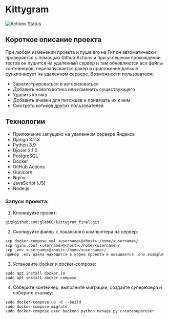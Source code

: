 # Kittygram

![Actions Status](https://github.com/gleb60/kittygram_final/actions/workflows/main.yml/badge.svg)

## Короткое описание проекта

При любом изменении проекта и пуше его на Гит он автоматически проверяется с помощью Github Actions и при
успешном прохождении тестов он пушится на удаленный сервер и там обновляются все файлы контейнеров, перезапускается
докер и приложение дальше функионирует на удаленном сервере.
Возможности пользователя:

- Зарегистрироваться и авторизоваться
- Добавить нового котика или изменить существующего
- Удалить котика
- Добавить ачивки для питомцев и привязать их к ним
- Смотреть котиков других пользователей

## Технологии

- Приложение запущено на удаленном сервере Яндекса
- Django 3.2.3
- Python 3.9
- Djoser 2.1.0
- PostgreSQL
- Docker
- GitHub Actions
- Gunicorn
- Nginx
- JavaScript (JS)
- Node.js

### Запуск проекта:
1. Клонируйте проект:
```commandline
git@github.com:gleb60/kittygram_final.git
```
2. Скопируйте файлы с локального компьютера на сервер:
```
scp docker-compose.yml <username>@<host>:/home/<username>/
scp nginx.conf <username>@<host>:/home/<username>/
scp .env <username>@<host>:/home/<username>/
пример .env файла находится в корне проекта и называется .env.example
```
3. Установите docker и docker-compose:
```
sudo apt install docker.io 
sudo apt install docker-compose
```
4. Соберите контейнер, выполните миграции, создайте суперюзера и соберите статику:
```
sudo docker-compose up -d --build
sudo docker-compose migrate
sudo docker-compose exec backend python manage.py createsuperuser
```
